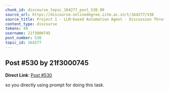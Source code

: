 ```yaml
---
chunk_id: discourse_topic_164277_post_530_00
source_url: https://discourse.onlinedegree.iitm.ac.in/t/164277/530
source_title: Project 1 - LLM-based Automation Agent - Discussion Thread [TDS Jan 2025]
content_type: discourse
tokens: 49
username: 21f3000745
post_number: 530
topic_id: 164277
---
```


## Post #530 by 21f3000745

**Direct Link**: [Post #530](https://discourse.onlinedegree.iitm.ac.in/t/164277/530)

so you directly using prompt for doing this task.
